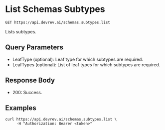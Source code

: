 # List Schemas Subtypes

```http
GET https://api.devrev.ai/schemas.subtypes.list
```

Lists subtypes.



## Query Parameters

- LeafType (optional): Leaf type for which subtypes are required.
- LeafTypes (optional): List of leaf types for which subtypes are required.

## Response Body

- 200: Success.

## Examples

```shell
curl https://api.devrev.ai/schemas.subtypes.list \
     -H "Authorization: Bearer <token>"
```